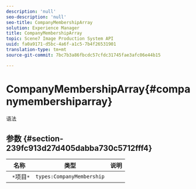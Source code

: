 ```yaml
---
description: 'null'
seo-description: 'null'
seo-title: CompanyMembershipArray
solution: Experience Manager
title: CompanyMembershipArray
topic: Scene7 Image Production System API
uuid: fa0a9171-d5bc-4a6f-a1c5-7b4f26531901
translation-type: tm+mt
source-git-commit: 7bc7b3a86fbcdc57cfdc31745fae3afc06e44b15

---
```



# CompanyMembershipArray{#companymembershiparray}

语法

## 参数 {#section-239fc913d27d405dabba730c5712fff4}

| 名称 | 类型 | 说明 |
|---|---|---|
| ` *`项目`*` | `types:CompanyMembership` |  |

